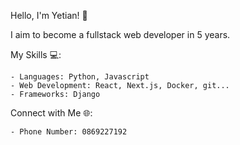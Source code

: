 Hello, I'm Yetian! 👋

I aim to become a fullstack web developer in 5 years.

My Skills 💻:

    - Languages: Python, Javascript
    - Web Development: React, Next.js, Docker, git...
    - Frameworks: Django
    
Connect with Me 🌐:

    - Phone Number: 0869227192
